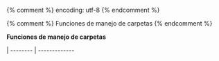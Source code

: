 {% comment %} encoding: utf-8 {% endcomment %}

{% comment %} Funciones de manejo de carpetas {% endcomment %}
 

**Funciones de manejo de carpetas**

| -------- | -------------
